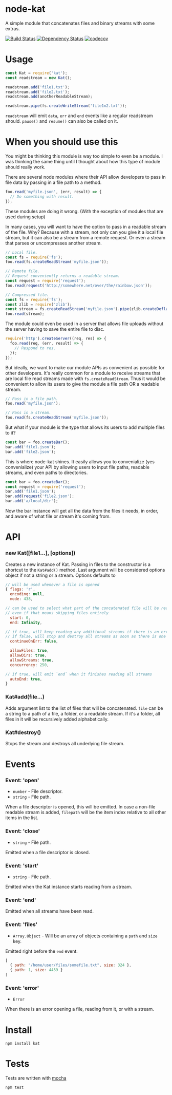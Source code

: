 # node-kat

A simple module that concatenates files and binary streams with some extras.

[![Build Status](https://secure.travis-ci.org/fent/node-kat.svg)](http://travis-ci.org/fent/node-kat)
[![Dependency Status](https://david-dm.org/fent/node-kat.svg)](https://david-dm.org/fent/node-kat)
[![codecov](https://codecov.io/gh/fent/node-kat/branch/master/graph/badge.svg)](https://codecov.io/gh/fent/node-kat)

# Usage

```js
const Kat = require('kat');
const readstream = new Kat();

readstream.add('file1.txt');
readstream.add('file2.txt');
readstream.add(anotherReadableStream);

readstream.pipe(fs.createWriteStream('file1n2.txt'));
```
`readstream` will emit `data`, `err` and `end` events like a regular readstream should. `pause()` and `resume()` can also be called on it.

# When you should use this
You might be thinking this module is way too simple to even be a module. I was thinking the same thing until I thought about how this type of module should really work.

There are several node modules where their API allow developers to pass in file data by passing in a file path to a method.

```js
foo.read('myfile.json', (err, result) => {
  // Do something with result.
});
```

These modules are doing it wrong. (With the exception of modules that are used during setup)

In many cases, you will want to have the option to pass in a readable stream of the file. Why? Because with a stream, not only can you give it a local file stream, but it can also be a stream from a remote request. Or even a stream that parses or uncompresses another stream.

```js
// Local file.
const fs = require('fs');
foo.read(fs.createReadStream('myfile.json'));

// Remote file.
// Request conveniently returns a readable stream.
const request = require('request');
foo.read(request('http://somewhere.net/over/the/rainbow.json'));

// Compressed file.
const fs = require('fs');
const zlib = require('zlib');
const stream = fs.createReadStream('myfile.json').pipe(zlib.createDeflate());
foo.read(stream);
```

The module could even be used in a server that allows file uploads without the server having to save the entire file to disc.

```js
require('http').createServer((req, res) => {
  foo.read(req, (err, result) => {
    // Respond to res.
  });
});
```

But ideally, we want to make our module APIs as convenient as possible for other developers. It's really common for a module to receive streams that are local file read streams made with `fs.createReadStream`. Thus it would be convenient to allow its users to give the module a file path OR a readable stream.

```js
// Pass in a file path.
foo.read('myfile.json');

// Pass in a stream.
foo.read(fs.createReadStream('myfile.json'));
```

But what if your module is the type that allows its users to add multiple files to it?

```js
const bar = foo.createBar();
bar.add('file1.json');
bar.add('file2.json');
```

This is where node-kat shines. It easily allows you to convenialize (yes convenialize) your API by allowing users to input file paths, readable streams, and even paths to directories.

```js
const bar = foo.createBar();
const request = require('request');
bar.add('file1.json');
bar.add(request('file2.json');
bar.add('a/local/dir');
```

Now the bar instance will get all the data from the files it needs, in order, and aware of what file or stream it's coming from.


# API
### new Kat([file1...], [options])
Creates a new instance of Kat. Passing in files to the constructor is a shortcut to the `Kat#add()` method. Last argument will be considered options object if not a string or a stream. Options defaults to

```js
// will be used whenever a file is opened
{ flags: 'r',
  encoding: null,
  mode: 438,

// can be used to select what part of the concatenated file will be read
// even if that means skipping files entirely
  start: 0,
  end: Infinity,

// if true, will keep reading any additional streams if there is an error
// if false, will stop and destroy all streams as soon as there is one error
  continueOnErr: false,

  allowFiles: true,
  allowDirs: true,
  allowStreams: true,
  concurrency: 250,

// if true, will emit `end` when it finishes reading all streams
  autoEnd: true,
}
```

### Kat#add(file...)
Adds argument list to the list of files that will be concatenated. `file` can be a string to a path of a file, a folder, or a readable stream. If it's a folder, all files in it will be recursively added alphabetically.

### Kat#destroy()
Stops the stream and destroys all underlying file stream.

# Events

### Event: 'open'
* `number` - File descriptor.
* `string` - File path.

When a file descriptor is opened, this will be emitted. In case a non-file readable stream is added, `filepath` will be the item index relative to all other items in the list.

### Event: 'close'
* `string` - File path.

Emitted when a file descriptor is closed.

### Event: 'start'
* `string` - File path.

Emitted when the Kat instance starts reading from a stream.

### Event: 'end'

Emitted when all streams have been read.

### Event: 'files'
* `Array.Object` - Will be an array of objects containing a `path` and `size` key.

Emitted right before the `end` event.

```js
[
  { path: "/home/user/files/somefile.txt", size: 324 },
  { path: 1, size: 4459 }
]
```

### Event: 'error'
* `Error`

When there is an error opening a file, reading from it, or with a stream.


# Install

    npm install kat


# Tests
Tests are written with [mocha](https://mochajs.org)

```bash
npm test
```
